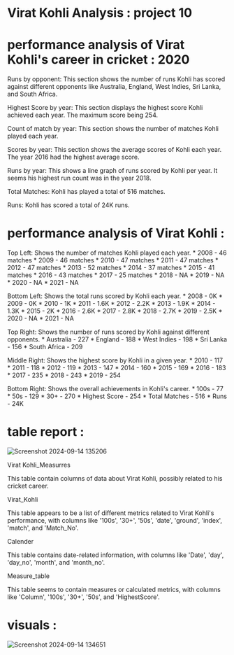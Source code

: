 # Virat Kohli Analysis : project 10 

# performance analysis of Virat Kohli's career in cricket : 2020

Runs by opponent: This section shows the number of runs Kohli has scored against different opponents like Australia, England, West Indies, Sri Lanka, and South Africa.

Highest Score by year: This section displays the highest score Kohli achieved each year. The maximum score being 254.

Count of match by year: This section shows the number of matches Kohli played each year.

Scores by year: This section shows the average scores of Kohli each year. The year 2016 had the highest average score.

Runs by year: This shows a line graph of runs scored by Kohli per year. It seems his highest run count was in the year 2018.

Total Matches: Kohli has played a total of 516 matches.

Runs: Kohli has scored a total of 24K runs.

# performance analysis of Virat Kohli :

Top Left: Shows the number of matches Kohli played each year. * 2008 - 46 matches * 2009 - 46 matches * 2010 - 47 matches * 2011 - 47 matches * 2012 - 47 matches * 2013 - 52 matches * 2014 - 37 matches * 2015 - 41 matches * 2016 - 43 matches * 2017 - 25 matches * 2018 - NA * 2019 - NA * 2020 - NA * 2021 - NA

Bottom Left: Shows the total runs scored by Kohli each year. * 2008 - 0K * 2009 - 0K * 2010 - 1K * 2011 - 1.6K * 2012 - 2.2K * 2013 - 1.9K * 2014 - 1.3K * 2015 - 2K * 2016 - 2.6K * 2017 - 2.8K * 2018 - 2.7K * 2019 - 2.5K * 2020 - NA * 2021 - NA

Top Right: Shows the number of runs scored by Kohli against different opponents. * Australia - 227 * England - 188 * West Indies - 198 * Sri Lanka - 156 * South Africa - 209

Middle Right: Shows the highest score by Kohli in a given year. * 2010 - 117 * 2011 - 118 * 2012 - 119 * 2013 - 147 * 2014 - 160 * 2015 - 169 * 2016 - 183 * 2017 - 235 * 2018 - 243 * 2019 - 254

Bottom Right: Shows the overall achievements in Kohli's career. * 100s - 77 * 50s - 129 * 30+ - 270 * Highest Score - 254 * Total Matches - 516 * Runs - 24K

# table report : 

![Screenshot 2024-09-14 135206](https://github.com/user-attachments/assets/54137c1d-b054-4ef7-ab47-4fce7cb4eadc)

Virat Kohli_Measurres

This table contain columns of data about Virat Kohli, possibly related to his cricket career.

Virat_Kohli

This table appears to be a list of different metrics related to Virat Kohli's performance, with columns like '100s', '30+', '50s', 'date', 'ground', 'index', 'match', and 'Match_No'.

Calender

This table contains date-related information, with columns like 'Date', 'day', 'day_no', 'month', and 'month_no'.

Measure_table

This table seems to contain measures or calculated metrics, with columns like 'Column', '100s', '30+', '50s', and 'HighestScore'.

# visuals : 

![Screenshot 2024-09-14 134651](https://github.com/user-attachments/assets/e9ffc54d-1a8d-426e-9687-3c77e22b57e7)

